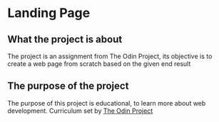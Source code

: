 # Landing Page

## What the project is about
The project is an assignment from The Odin Project, its objective is to create a web page from scratch based on the given end result

## The purpose of the project
The purpose of this project is educational, to learn more about web development.
Curriculum set by [The Odin Project](https://www.theodinproject.com/)
